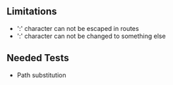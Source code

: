 ## Limitations

* ':' character can not be escaped in routes
* ':' character can not be changed to something else

## Needed Tests

* Path substitution